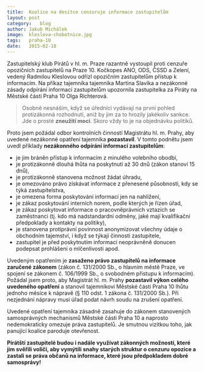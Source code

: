 ```yaml
---
title:	Koalice na desítce cenzuruje informace zastupitelům
layout:	post
category:	blog
author:	Jakub Michálek
image:	kleslova-chobotnice.jpg
tags:	praha-10
date:	2015-02-18
---
```


Zastupitelský klub Pirátů v hl. m. Praze razantně vystoupil proti cenzuře
opozičních zastupitelů na Praze 10. Kočkopes ANO, ODS, ČSSD a Zelení, vedený 
Radmilou Kleslovou odřízl 
opozičním zastupitelům přístup k informacím. Na příkaz tajemníka
tajemníka Martina Slavíka
a nezákonné zásady odpírání informací zastupitelům
upozornila zastupitelka za Piráty na Městské části Praha 10 Olga Richterová.

> Osobně nesnáším, když se úředníci vydávají na první pohled protizákonná rozhodnutí, 
aniž by jim za to hrozily jakékoliv sankce. Jde o prosté **zneužití moci**. Skoro vždy to
je na objednávku politiků. 

Proto jsem požádal odbor kontrolních činností
Magistrátu hl. m. Prahy, aby uvedené nezákonné opatření 
tajemníka **pozastavil**. V tomto podnětu jsem uvedl příklady **nezákonného odpírání 
informací zastupitelům**:

*    je jim bráněn přístup k informacím z minulého volebního obodbí,
*    je protizákonně dlouhá lhůta na poskytnutí až 30 dnů (zákon stanoví 15 dnů),
*    je protizákonně stanovena možnost žádat úhradu,
*    je omezováno právo získávat informace z přenesené působnosti, kdy se týká zastupitelstva,
*    je omezena forma poskytování informací jen na nahlížení,
*    je zákaz poskytování interních norem, podle kterých je řízen úřad,
*    je zákaz poskytovat informace o pracovněprávních vztazích se zaměstnanci
     (tj. kdo má nadstandardní odměny, jaké mají kvalifikační předpoklady a kontakty na politiky),
*    je stanovena protiprávní povinnost anonymizovat všechny údaje o 
     obchodním tajemství, i když se týkají činnosti zastupitele,
*    zastupitel je před poskytnutím informací neoprávněně donucen podepsat
     prohlášení o mlčenlivosti apod. 

Uvedeným opatřením je **zasaženo právo zastupitelů na informace zaručené zákonem** 
(zákon č. 131/2000 Sb., o hlavním městě Praze, ve spojení se zákonem č. 106/1999 Sb., o svobodném přístupu 
k informacím). Požádal jsem proto, aby Magistrát hl. m. Prahy 
**pozastavil výkon celého uvedeného opatření** a stanovil tajemníkovi Městské části Praha 10 lhůtu jednoho měsíce 
k nápravě (§ 110 odst. 1 zákona č. 131/2000 Sb.). 
Při nezjednání nápravy musí úřad podat návrh soudu na zrušení opatření.

Uvedené opatření tajemníka zásadně zasahuje do zákonem stanovených samosprávných 
mechanismů Městské části Praha 10 a naprosto nedemokraticky omezuje práva 
zastupitelů. Je smutnou vizitkou toho, jak panující koalice paroduje otevřenost.

**Pirátští zastupitelé budou i nadále využívat zákonných možností, které jim 
svěřili voliči, aby vymýtili snahy starých struktur o cenzuru opozice a 
zastali se práva občanů na informace, které jsou předpokladem dobré samosprávy!**


